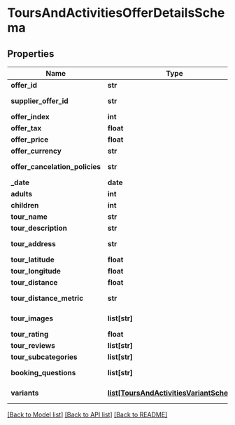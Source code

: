 # ToursAndActivitiesOfferDetailsSchema

## Properties
Name | Type | Description | Notes
------------ | ------------- | ------------- | -------------
**offer_id** | **str** | Identifier of the individual offer. | [optional] 
**supplier_offer_id** | **str** | Identifier provided by the supplier for the offer. | [optional] 
**offer_index** | **int** | Index of the offer for ordering. | [optional] 
**offer_tax** | **float** | Tax applied on the offer. | [optional] 
**offer_price** | **float** | Price of the offer. | [optional] 
**offer_currency** | **str** | Currency of the offer price. | [optional] 
**offer_cancelation_policies** | **str** | Cancellation policies applicable to the offer. | [optional] 
**_date** | **date** | Date of the tour. | [optional] 
**adults** | **int** | Number of adults attending. | [optional] 
**children** | **int** | Number of children attending. | [optional] 
**tour_name** | **str** | Name of the tour. | [optional] 
**tour_description** | **str** | Description of the tour. | [optional] 
**tour_address** | **str** | Address where the tour will take place. | [optional] 
**tour_latitude** | **float** | Latitude for the tour location. | [optional] 
**tour_longitude** | **float** | Longitude for the tour location. | [optional] 
**tour_distance** | **float** | Distance covered by the tour. | [optional] 
**tour_distance_metric** | **str** | Metric for measuring distance (miles or kilometers). | [optional] 
**tour_images** | **list[str]** | Array of images related to the tour. | [optional] 
**tour_rating** | **float** | Rating of the tour. | [optional] 
**tour_reviews** | **list[str]** | Array of reviews for the tour. | [optional] 
**tour_subcategories** | **list[str]** | Subcategories of the tour. | [optional] 
**booking_questions** | **list[str]** | Questions related to booking the tour. | [optional] 
**variants** | [**list[ToursAndActivitiesVariantSchema]**](ToursAndActivitiesVariantSchema.md) | Array of ToursAndActivitiesVariantSchema. | [optional] 

[[Back to Model list]](../README.md#documentation-for-models) [[Back to API list]](../README.md#documentation-for-api-endpoints) [[Back to README]](../README.md)

